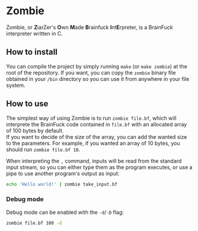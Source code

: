 # Zombie
Zombie, or **Z**iarZer's **O**wn **M**ade **B**rainfuck **I**nt**E**rpreter, is a BrainFuck interpreter written in C.

## How to install
You can compile the project by simply running `make` (or `make zombie`) at the root of the repository.
If you want, you can copy the `zombie` binary file obtained in your `/bin` directory so you can use it from anywhere in your file system.

## How to use
The simplest way of using Zombie is to run `zombie file.bf`, which will interprete the BrainFuck code contained in `file.bf` with an allocated array of 100 bytes by default.\
If you want to decide of the size of the array, you can add the wanted size to the parameters. For example, if you wanted an array of 10 bytes, you should run `zombie file.bf 10`.

When interpreting the `,` command, inputs will be read from the standard input stream, so you can either type them as the program executes, or use a pipe to use another program's output as input:
```bash
echo 'Hello world!' | zombie take_input.bf
```

### Debug mode
Debug mode can be enabled with the `-d`/`-D` flag:
```bash
zombie file.bf 100 -d
```
